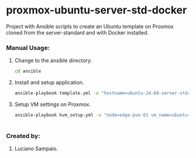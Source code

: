 # proxmox-ubuntu-server-std-docker
Project with Ansible scripts to create an Ubuntu template on Proxmox cloned from the server-standard and with Docker installed.

### Manual Usage:

1. Change to the ansible directory.
    ```bash
    cd ansible
    ```

1. Install and setup application.
    ```bash
    ansible-playbook template.yml -e "hostname=ubuntu-24-04-server-std-docker"
    ```

1. Setup VM settings on Proxmox.
    ```bash
    ansible-playbook kvm_setup.yml -e "node=edge-pve-01 vm_name=ubuntu-24-04-server-std-docker"
    ```

#
### Created by:

1. Luciano Sampaio.
